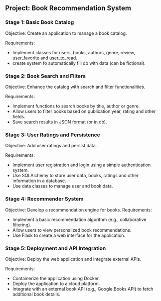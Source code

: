## Project: Book Recommendation System

### Stage 1: Basic Book Catalog

Objective: Create an application to manage a book catalog.

Requirements:
- Implement classes for users, books, authors, genre, review, user_favorite and user_to_read.
- create system fo automatically fill db with data (can be fictional).

### Stage 2: Book Search and Filters

Objective: Enhance the catalog with search and filter functionalities.

Requirements:
- Implement functions to search books by title, author or genre.
- Allow users to filter books based on publication year, rating and other fields.
- Save search results in JSON format (or in db).

### Stage 3: User Ratings and Persistence

Objective: Add user ratings and persist data.

Requirements:
- Implement user registration and login using a simple authentication system.
- Use SQLAlchemy to store user data, books, ratings and other information in a database.
- Use data classes to manage user and book data.


### Stage 4: Recommender System

Objective: Develop a recommendation engine for books.
Requirements:
- Implement a basic recommendation algorithm (e.g., collaborative filtering).
- Allow users to view personalized book recommendations.
- Use Flask to create a web interface for the application.

### Stage 5: Deployment and API Integration
    
Objective: Deploy the web application and integrate external APIs.

Requirements:
- Containerize the application using Docker.
- Deploy the application to a cloud platform.
- Integrate with an external book API (e.g., Google Books API) to fetch additional book details.